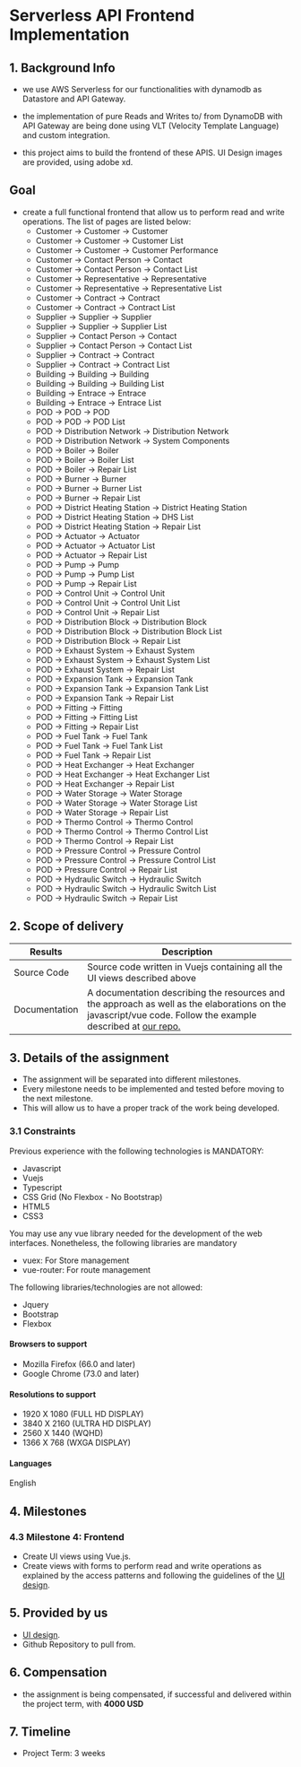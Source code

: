 # Serverless API Frontend Implementation

## 1. Background Info

- we use AWS Serverless for our functionalities with dynamodb as Datastore and API Gateway.

- the implementation of pure Reads and Writes to/ from DynamoDB with API Gateway are being done using VLT (Velocity Template Language) and custom integration.

- this project aims to build the frontend of these APIS. UI Design images are provided, using adobe xd.

## Goal

- create a full functional frontend that allow us to perform read and write operations.
The list of pages are listed below:
  - Customer -> Customer -> Customer
  - Customer -> Customer -> Customer List
  - Customer -> Customer -> Customer Performance
  - Customer -> Contact Person -> Contact
  - Customer -> Contact Person -> Contact List
  - Customer -> Representative -> Representative
  - Customer -> Representative -> Representative List
  - Customer -> Contract -> Contract
  - Customer -> Contract -> Contract List
  - Supplier -> Supplier -> Supplier
  - Supplier -> Supplier -> Supplier List
  - Supplier -> Contact Person -> Contact
  - Supplier -> Contact Person -> Contact List
  - Supplier -> Contract -> Contract
  - Supplier -> Contract -> Contract List
  - Building -> Building -> Building
  - Building -> Building -> Building List
  - Building -> Entrace -> Entrace
  - Building -> Entrace -> Entrace List
  - POD -> POD -> POD
  - POD -> POD -> POD List
  - POD -> Distribution Network -> Distribution Network
  - POD -> Distribution Network -> System Components
  - POD -> Boiler -> Boiler
  - POD -> Boiler -> Boiler List
  - POD -> Boiler -> Repair List
  - POD -> Burner -> Burner
  - POD -> Burner -> Burner List
  - POD -> Burner -> Repair List
  - POD -> District Heating Station -> District Heating Station
  - POD -> District Heating Station -> DHS List
  - POD -> District Heating Station -> Repair List
  - POD -> Actuator -> Actuator
  - POD -> Actuator -> Actuator List
  - POD -> Actuator -> Repair List
  - POD -> Pump -> Pump
  - POD -> Pump -> Pump List
  - POD -> Pump -> Repair List
  - POD -> Control Unit -> Control Unit
  - POD -> Control Unit -> Control Unit List
  - POD -> Control Unit -> Repair List
  - POD -> Distribution Block -> Distribution Block
  - POD -> Distribution Block -> Distribution Block List
  - POD -> Distribution Block -> Repair List
  - POD -> Exhaust System -> Exhaust System
  - POD -> Exhaust System -> Exhaust System List
  - POD -> Exhaust System -> Repair List
  - POD -> Expansion Tank -> Expansion Tank
  - POD -> Expansion Tank -> Expansion Tank List
  - POD -> Expansion Tank -> Repair List
  - POD -> Fitting -> Fitting
  - POD -> Fitting -> Fitting List
  - POD -> Fitting -> Repair List
  - POD -> Fuel Tank -> Fuel Tank
  - POD -> Fuel Tank -> Fuel Tank List
  - POD -> Fuel Tank -> Repair List
  - POD -> Heat Exchanger -> Heat Exchanger
  - POD -> Heat Exchanger -> Heat Exchanger List
  - POD -> Heat Exchanger -> Repair List
  - POD -> Water Storage -> Water Storage
  - POD -> Water Storage -> Water Storage List
  - POD -> Water Storage -> Repair List
  - POD -> Thermo Control -> Thermo Control
  - POD -> Thermo Control -> Thermo Control List
  - POD -> Thermo Control -> Repair List
  - POD -> Pressure Control -> Pressure Control
  - POD -> Pressure Control -> Pressure Control List
  - POD -> Pressure Control -> Repair List
  - POD -> Hydraulic Switch -> Hydraulic Switch
  - POD -> Hydraulic Switch -> Hydraulic Switch List
  - POD -> Hydraulic Switch -> Repair List

## 2. Scope of delivery

| __Results__              | __Description__                                              |
| ------------------------ | ------------------------------------------------------------ |
| Source Code | Source code written in Vuejs containing all the UI views described above |
| Documentation            | A documentation describing the resources and the approach as well as the elaborations on the javascript/vue code. Follow the example described at [our repo.](./docu_template.md) |

## 3. Details of the assignment

- The assignment will be separated into different milestones.
- Every milestone needs to be implemented and tested before moving to the next milestone.
- This will allow us to have a proper track of the work being developed.

### 3.1 Constraints

Previous experience with the following technologies is MANDATORY:

- Javascript
- Vuejs
- Typescript
- CSS Grid (No Flexbox - No Bootstrap)
- HTML5
- CSS3

You may use any vue library needed for the development of the web interfaces. Nonetheless, the following libraries are mandatory

- vuex: For Store management
- vue-router: For route management

The following libraries/technologies are not allowed:

- Jquery
- Bootstrap
- Flexbox

#### Browsers to support

- Mozilla Firefox (66.0 and later)
- Google Chrome (73.0 and later)

#### Resolutions to support

- 1920 X 1080 (FULL HD DISPLAY)
- 3840 X 2160 (ULTRA HD DISPLAY)
- 2560 X 1440 (WQHD)
- 1366 X 768 (WXGA DISPLAY)

#### Languages

English

## 4. Milestones

### 4.3 Milestone 4: Frontend

- Create UI views using Vue.js.
- Create views with forms to perform read and write operations as explained by the access patterns and following the guidelines of the [UI design](https://xd.adobe.com/view/ef0edf08-563a-497d-5c26-926a59366835-993f/?fullscreen).

## 5. Provided by us

- [UI design](https://xd.adobe.com/view/ef0edf08-563a-497d-5c26-926a59366835-993f/?fullscreen).
- Github Repository to pull from.

## 6. Compensation

- the assignment is being compensated, if successful and delivered within the project term, with **4000 USD**

## 7. Timeline

- Project Term: 3 weeks
